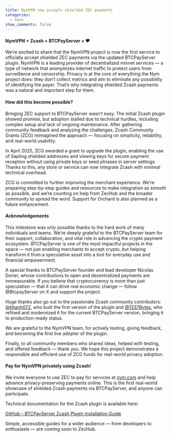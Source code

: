 ```yaml
---
title: NymVPN now accepts shielded ZEC payments
categories:
  - news
show_comments: false
---
```

#### NymVPN + Zcash + BTCPayServer = ❤️

We’re excited to share that the NymVPN project is now the first service to officially accept shielded ZEC payments via the updated BTCPayServer plugin. NymVPN is a leading provider of decentralized mixnet services — a type of network that anonymizes internet traffic to protect users from surveillance and censorship. Privacy is at the core of everything the Nym project does: they don’t collect metrics and aim to eliminate any possibility of identifying the payer. That’s why integrating shielded Zcash payments was a natural and important step for them.

#### How did this become possible?

Bringing ZEC support to BTCPayServer wasn’t easy. The initial Zcash plugin showed promise, but adoption stalled due to technical hurdles, including complex setup and lack of ongoing maintenance. After gathering community feedback and analyzing the challenges, Zcash Community Grants (ZCG) reimagined the approach — focusing on simplicity, reliability, and real-world usability.

In April 2025, ZCG awarded a grant to upgrade the plugin, enabling the use of Sapling shielded addresses and viewing keys for secure payment reception without using private keys or seed phrases in server settings. Thanks to this, any store or service can now integrate Zcash with minimal technical overhead.

ZCG is committed to further improving the merchant experience. We’re preparing step-by-step guides and resources to make integration as smooth as possible, and we’re counting on help from ZecHub and the broader community to spread the word. Support for Orchard is also planned as a future enhancement.

#### Acknowledgements

This milestone was only possible thanks to the hard work of many individuals and teams. We’re deeply grateful to the BTCPayServer team for their support, collaboration, and vital role in advancing the crypto payment ecosystem. BTCPayServer is one of the most impactful projects in the space — not just enabling merchants to accept crypto, but helping transform it from a speculative asset into a tool for everyday use and financial empowerment.

A special thanks to BTCPayServer founder and lead developer Nicolas Dorier, whose contributions to open and decentralized payments are immeasurable. If you believe that cryptocurrency is more than just speculation — that it can drive real economic change — follow @BtcpayServer on X and support the project.

Huge thanks also go out to the passionate Zcash community contributors: [@hhanh072](https://x.com/hhanh072), who built the first version of the plugin and [@1337Bytes](https://x.com/1337Bytes), who refined and modernized it for the current BTCPayServer version, bringing it to production-ready status.

We are grateful to the NymVPN team, for actively testing, giving feedback, and becoming the first live adopter of the plugin.

Finally, to all community members who shared ideas, helped with testing, and offered feedback — thank you. We hope this project demonstrates a responsible and efficient use of ZCG funds for real-world privacy adoption.

#### Pay for NymVPN privately using Zcash!

We invite everyone to use ZEC to pay for services at [nym.com](https://nym.com/) and help advance privacy-preserving payments online. This is the first real-world showcase of shielded Zcash payments via BTCPayServer, and anyone can participate.

Technical documentation for the Zcash plugin is available here:

[GitHub – BTCPayServer Zcash Plugin Installation Guide](https://github.com/btcpay-zcash/btcpayserver-zcash-plugin/blob/master/docs/installation.md)

Simple, accessible guides for a wider audience — from developers to enthusiasts — are coming soon to ZecHub.
